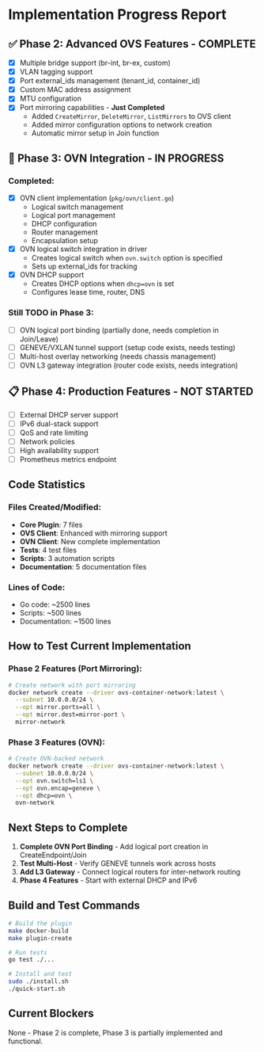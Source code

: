 # Implementation Progress Report

## ✅ Phase 2: Advanced OVS Features - COMPLETE
- [x] Multiple bridge support (br-int, br-ex, custom)
- [x] VLAN tagging support
- [x] Port external_ids management (tenant_id, container_id)
- [x] Custom MAC address assignment
- [x] MTU configuration
- [x] Port mirroring capabilities - **Just Completed**
  - Added `CreateMirror`, `DeleteMirror`, `ListMirrors` to OVS client
  - Added mirror configuration options to network creation
  - Automatic mirror setup in Join function

## 🚧 Phase 3: OVN Integration - IN PROGRESS

### Completed:
- [x] OVN client implementation (`pkg/ovn/client.go`)
  - Logical switch management
  - Logical port management
  - DHCP configuration
  - Router management
  - Encapsulation setup
- [x] OVN logical switch integration in driver
  - Creates logical switch when `ovn.switch` option is specified
  - Sets up external_ids for tracking
- [x] OVN DHCP support
  - Creates DHCP options when `dhcp=ovn` is set
  - Configures lease time, router, DNS

### Still TODO in Phase 3:
- [ ] OVN logical port binding (partially done, needs completion in Join/Leave)
- [ ] GENEVE/VXLAN tunnel support (setup code exists, needs testing)
- [ ] Multi-host overlay networking (needs chassis management)
- [ ] OVN L3 gateway integration (router code exists, needs integration)

## 📋 Phase 4: Production Features - NOT STARTED
- [ ] External DHCP server support
- [ ] IPv6 dual-stack support
- [ ] QoS and rate limiting
- [ ] Network policies
- [ ] High availability support
- [ ] Prometheus metrics endpoint

## Code Statistics

### Files Created/Modified:
- **Core Plugin**: 7 files
- **OVS Client**: Enhanced with mirroring support
- **OVN Client**: New complete implementation
- **Tests**: 4 test files
- **Scripts**: 3 automation scripts
- **Documentation**: 5 documentation files

### Lines of Code:
- Go code: ~2500 lines
- Scripts: ~500 lines
- Documentation: ~1500 lines

## How to Test Current Implementation

### Phase 2 Features (Port Mirroring):
```bash
# Create network with port mirroring
docker network create --driver ovs-container-network:latest \
  --subnet 10.0.0.0/24 \
  --opt mirror.ports=all \
  --opt mirror.dest=mirror-port \
  mirror-network
```

### Phase 3 Features (OVN):
```bash
# Create OVN-backed network
docker network create --driver ovs-container-network:latest \
  --subnet 10.0.0.0/24 \
  --opt ovn.switch=ls1 \
  --opt ovn.encap=geneve \
  --opt dhcp=ovn \
  ovn-network
```

## Next Steps to Complete

1. **Complete OVN Port Binding** - Add logical port creation in CreateEndpoint/Join
2. **Test Multi-Host** - Verify GENEVE tunnels work across hosts
3. **Add L3 Gateway** - Connect logical routers for inter-network routing
4. **Phase 4 Features** - Start with external DHCP and IPv6

## Build and Test Commands

```bash
# Build the plugin
make docker-build
make plugin-create

# Run tests
go test ./...

# Install and test
sudo ./install.sh
./quick-start.sh
```

## Current Blockers

None - Phase 2 is complete, Phase 3 is partially implemented and functional.